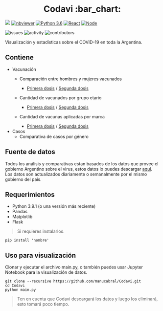 <div align="center">
  <h1>Codavi :bar_chart:</h1>
</div>

[![](https://img.shields.io/badge/License-Apache_2.0-red.svg)](https://github.com/manucabral/COVID-19-Davi/blob/main/LICENSE)
[![nbviewer](https://img.shields.io/badge/jupyter_notebook-nbviewer-black.svg?style=flat-square)](https://nbviewer.jupyter.org/github/manucabral/Codavi/blob/main/Vacunación/DOSIS1-MasculineAndFeminineComparative.ipynb)
[![Python 3.6](https://img.shields.io/badge/python-3.9.1-blue.svg)](https://www.python.org/downloads/release/python-360/)
[![React](https://img.shields.io/badge/React-16.8.6-blue)](https://es.reactjs.org/)
[![Node](https://img.shields.io/badge/Node-14.15.3-00610d.svg)](https://nodejs.org/es/)

![issues](https://img.shields.io/github/issues/manucabral/Codavi)
![activity](https://img.shields.io/github/commit-activity/m/manucabral/Codavi)
![contributors](https://img.shields.io/github/contributors/manucabral/Codavi)

Visualización y estadísticas sobre el COVID-19 en toda la Argentina.

## Contiene
- Vacunación
  - Comparación entre hombres y mujeres vacunados
    - [Primera dosis](https://github.com/manucabral/Codavi/blob/main/data/Primera%20dosis/DOSIS1-MasculineAndFeminineComparative.ipynb) / [Segunda dosis](https://github.com/manucabral/Codavi/blob/main/data/Segunda%20dosis/DOSIS2-MasculineAndFeminineComparative.ipynb)
  
  - Cantidad de vacunados por grupo etario
    - [Primera dosis](https://github.com/manucabral/Codavi/blob/main/data/Primera%20dosis/DOSIS1-GrupoEtarioComparativa.ipynb) / [Segunda dosis](https://github.com/manucabral/Codavi/blob/main/data/Segunda%20dosis/DOSIS2-GrupoEtarioComparativa.ipynb)
  
  - Cantidad de vacunas aplicadas por marca
    - [Primera dosis](https://github.com/manucabral/Codavi/blob/main/data/Primera%20dosis/DOSIS1-VacunasAplicadas.ipynb) / [Segunda dosis](https://github.com/manucabral/Codavi/blob/main/data/Segunda%20dosis/DOSIS2-VacunasAplicadas.ipynb)
- Casos
  - Comparativa de casos por género

## Fuente de datos
Todos los análisis y comparativas estan basados de los datos que provee el gobierno Argentino sobre el virus, estos datos lo puedes descargar [aquí](https://datos.gob.ar/dataset/salud-vacunas-contra-covid-19-dosis-aplicadas-republica-argentina---registro-desagregado).
Los datos son actualizados diariamente o semanalmente por el mismo gobierno del país.

## Requerimientos
- Python 3.9.1 (o una versión más reciente)
- Pandas
- Matplotlib
- Flask

> Si requieres instalarlos.
```
pip install 'nombre'
```

## Uso para visualización
Clonar y ejecutar el archivo main.py, o también puedes usar Jupyter Notebook para la visualización de datos.
```
git clone --recursive https://github.com/manucabral/Codavi.git
cd Codavi
python main.py
```
> Ten en cuenta que Codavi descargará los datos y luego los eliminará, esto tomará poco tiempo.
